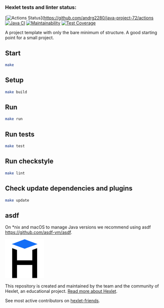 ### Hexlet tests and linter status:
[![Actions Status](https://github.com/andrg2280/java-project-72/actions/workflows/hexlet-check.yml/badge.svg)](https://github.com/andrg2280/java-project-72/actions
[![Java CI](https://github.com/hexlet-boilerplates/java-package/workflows/Java%20CI/badge.svg)](https://github.com/andrg2280/java-project-72/actions/workflows/main.yml)
[![Maintainability](https://api.codeclimate.com/v1/badges/f791883b0341c91e272a/maintainability)](https://codeclimate.com/github/andrg2280/java-project-72/maintainability)
[![Test Coverage](https://api.codeclimate.com/v1/badges/f791883b0341c91e272a/test_coverage)](https://codeclimate.com/github/andrg2280/java-project-72/test_coverage)

A project template with only the bare minimum of structure. A good starting point for a small project.

## Start

```bash
make
```

## Setup

```bash
make build
```

## Run

```bash
make run
```

## Run tests

```bash
make test
```

## Run checkstyle

```bash
make lint
```

## Check update dependencies and plugins

```bash
make update
```

## asdf

On *nix and macOS to manage Java versions we recommend using asdf https://github.com/asdf-vm/asdf.


[![Hexlet Ltd. logo](https://raw.githubusercontent.com/Hexlet/assets/master/images/hexlet_logo128.png)](https://hexlet.io/?utm_source=github&utm_medium=link&utm_campaign=java-package)

This repository is created and maintained by the team and the community of Hexlet, an educational project. [Read more about Hexlet](https://hexlet.io/?utm_source=github&utm_medium=link&utm_campaign=java-package).

See most active contributors on [hexlet-friends](https://friends.hexlet.io/).
